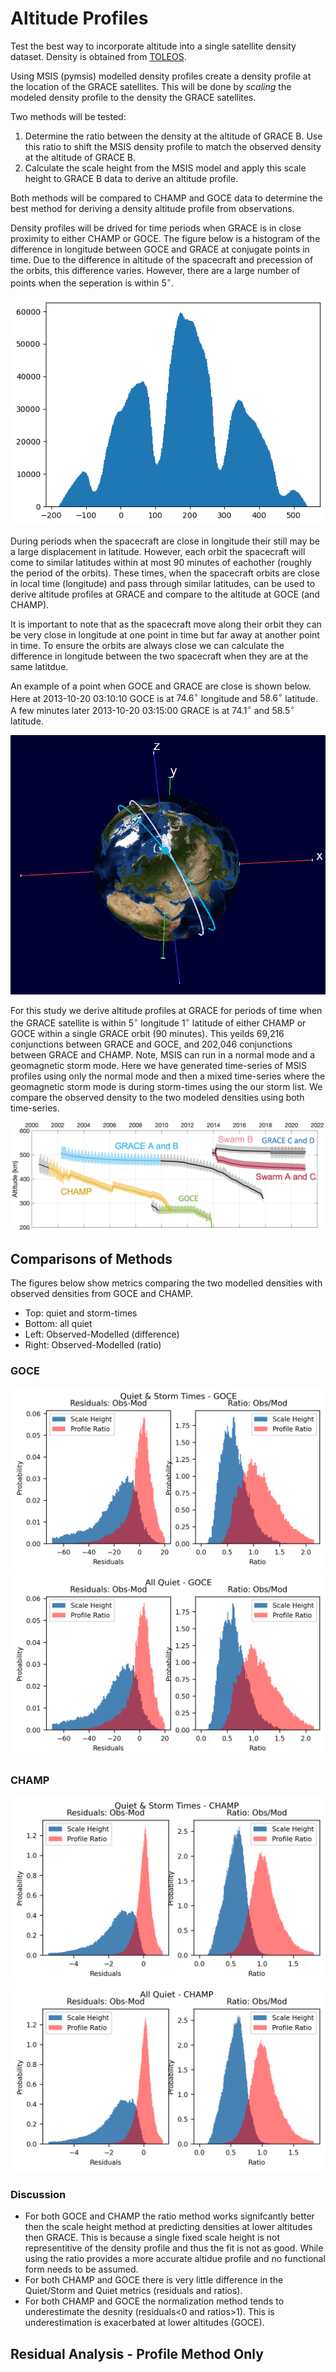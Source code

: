 # Altitude Profiles

Test the best way to incorporate altitude into a single satellite density dataset. Density is obtained from [TOLEOS](http://thermosphere.tudelft.nl/index.html). 

Using MSIS (pymsis) modelled density profiles create a density profile at the location of the GRACE satellites. This will be done by _scaling_ the modeled density profile to the density the GRACE satellites.

Two methods will be tested: 

1. Determine the ratio between the density at the altitude of GRACE B. Use this ratio to shift the MSIS density profile to match the observed density at the altitude of GRACE B. 
1. Calculate the scale height from the MSIS model and apply this scale height to GRACE B data to derive an altitude profile. 

Both methods will be compared to CHAMP and GOCE data to determine the best method for deriving a density altitude profile from observations.

Density profiles will be drived for time periods when GRACE is in close proximity to either CHAMP or GOCE. The figure below is a histogram of the difference in longitude between GOCE and GRACE at conjugate points in time. Due to the difference in altitude of the spacecraft and precession of the orbits, this difference varies. However, there are a large number of points when the seperation is within $5^{\circ}$.

![GOCE/GRACE delta longitude](GOCE_hist.png)

During periods when the spacecraft are close in longitude their still may be a large displacement in latitude. However, each orbit the spacecraft will come to similar latitudes within at most 90 minutes of eachother (roughly the period of the orbits). These times, when the spacecraft orbits are close in local time (longitude) and pass through similar latitudes, can be used to derive altitude profiles at GRACE and compare to the altitude at GOCE (and CHAMP).

It is important to note that as the spacecraft move along their orbit they can be very close in longitude at one point in time but far away at another point in time. To ensure the orbits are always close we can calculate the difference in longitude between the two spacecraft when they are at the same latitdue. 

An example of a point when GOCE and GRACE are close is shown below. Here at 2013-10-20 03:10:10 GOCE is at $74.6^{\circ}$ longitude and $58.6^{\circ}$ latitude. A few minutes later 2013-10-20 03:15:00 GRACE is at $74.1^{\circ}$ and $58.5^{\circ}$ latitude. 

![GOCE (purple), GRACE (teal) @ 03:17](GOCE_GRACE_ex.png)

For this study we derive altitude profiles at GRACE for periods of time when the GRACE satellite is within $5^{\circ}$ longitude $1^{\circ}$ latitude of either CHAMP or GOCE within a single GRACE orbit (90 minutes). This yeilds 69,216 conjunctions between GRACE and GOCE, and 202,046 conjunctions between GRACE and CHAMP. Note, MSIS can run in a normal mode and a geomagnetic storm mode. Here we have generated time-series of MSIS profiles using only the normal mode and then a mixed time-series where the geomagnetic storm mode is during storm-times using the our storm list. We compare the observed density to the two modeled densities using both time-series.   

![Satellite Orbits](orbit-overview.png)

## Comparisons of Methods

The figures below show metrics comparing the two modelled densities with observed densities from GOCE and CHAMP.
- Top: quiet and storm-times
- Bottom: all quiet
- Left: Observed-Modelled (difference)
- Right: Observed-Modelled (ratio)

### GOCE

![GOCE quiet and storm-times](GOCE_QuietStorm.png)
![GOCE quiet-times](GOCE_Quiet.png)

### CHAMP

![CHAMP quiet and storm-times](CHAMP_QuietStorm.png)
![CHAMP quiet-times](CHAMP_Quiet.png)

### Discussion

- For both GOCE and CHAMP the ratio method works signifcantly better then the scale height method at predicting densities at lower altitudes then GRACE. This is because a single fixed scale height is not representitive of the density profile and thus the fit is not as good. While using the ratio provides a more accurate altidue profile and no functional form needs to be assumed. 
- For both CHAMP and GOCE there is very little difference in the Quiet/Storm and Quiet metrics (residuals and ratios).
- For both CHAMP and GOCE the normalization method tends to underestimate the desnity (residuals<0 and ratios>1). This is underestimation is exacerbated at lower altitudes (GOCE).

## Residual Analysis - Profile Method Only

